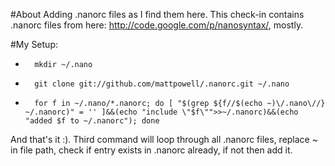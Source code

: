 #About
Adding .nanorc files as I find them here. This check-in contains .nanorc files from here: <http://code.google.com/p/nanosyntax/>, mostly.

#My Setup:

-		mkdir ~/.nano
-		git clone git://github.com/mattpowell/.nanorc.git ~/.nano
-		for f in ~/.nano/*.nanorc; do [ "$(grep ${f//$(echo ~)\/.nano\//} ~/.nanorc)" = '' ]&&(echo "include \"$f\"">>~/.nanorc)&&(echo "added $f to ~/.nanorc"); done

And that's it :). Third command will loop through all .nanorc files, replace ~ in file path, check if entry exists in .nanorc already, if not then add it.
